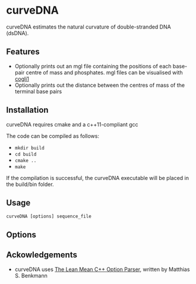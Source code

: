 # curveDNA

curveDNA estimates the natural curvature of double-stranded DNA (dsDNA).

## Features
* Optionally prints out an mgl file containing the positions of each base-pair centre of mass and phosphates. mgl files can be visualised with [cogli1](https://sourceforge.net/projects/cogli1/)
* Optionally prints out the distance between the centres of mass of the terminal base pairs

## Installation
curveDNA requires cmake and a c++11-compliant gcc

The code can be compiled as follows:
* ``mkdir build``
* ``cd build``
* ``cmake ..``
* ``make``

If the compilation is successful, the curveDNA executable will be placed in the build/bin folder.

## Usage
``curveDNA [options] sequence_file``

## Options


## Ackowledgements
* curveDNA uses [The Lean Mean C++ Option Parser](http://optionparser.sourceforge.net/), written by Matthias S. Benkmann
